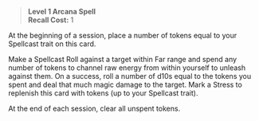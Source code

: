 > **Level 1 Arcana Spell**  
> **Recall Cost:** 1

At the beginning of a session, place a number of tokens equal to your Spellcast trait on this card.

Make a Spellcast Roll against a target within Far range and spend any number of tokens to channel raw energy from within yourself to unleash against them. On a success, roll a number of d10s equal to the tokens you spent and deal that much magic damage to the target. Mark a Stress to replenish this card with tokens (up to your Spellcast trait).

At the end of each session, clear all unspent tokens.
